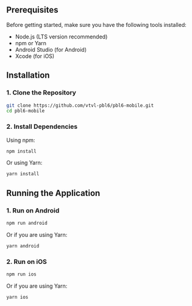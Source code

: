 ## Prerequisites

Before getting started, make sure you have the following tools installed:

-   Node.js (LTS version recommended)
-   npm or Yarn
-   Android Studio (for Android)
-   Xcode (for iOS)

## Installation

### 1. Clone the Repository

```bash
git clone https://github.com/vtvl-pbl6/pbl6-mobile.git
cd pbl6-mobile
```

### 2. Install Dependencies

Using npm:

```bash
npm install
```

Or using Yarn:

```bash
yarn install
```

## Running the Application

### 1. Run on Android

```bash
npm run android
```

Or if you are using Yarn:

```bash
yarn android
```

### 2. Run on iOS

```bash
npm run ios
```

Or if you are using Yarn:

```bash
yarn ios
```
